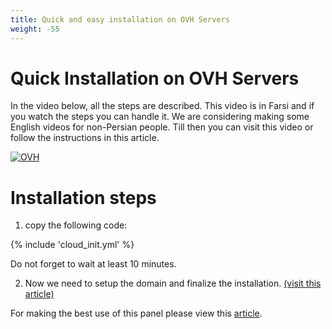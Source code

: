 ```yaml
---
title: Quick and easy installation on OVH Servers
weight: -55
---
```


<div dir="ltr" markdown="1">


# Quick Installation on OVH Servers

In the video below, all the steps are described. This video is in Farsi and if you watch the steps you can handle it. We are considering making some English videos for non-Persian people. Till then you can visit this video or follow the instructions in this article.

[![OVH](https://img.youtube.com/vi/06fMizOb-DE/maxresdefault.jpg)](https://www.youtube.com/watch?v=06fMizOb-DE)

# Installation steps
1. copy the following code:


{% include 'cloud_init.yml' %}


Do not forget to wait at least 10 minutes.

2. Now we need to setup the domain and finalize the installation. [(visit this article)](/manager/installation-and-setup/Guide-for-setting-up-the-domain-and-finalizing-the-installation/)

For making the best use of this panel please view this [article](/manager/configuration-and-advanced-settings/How-to-configure-Hiddify-panel-properly/).
